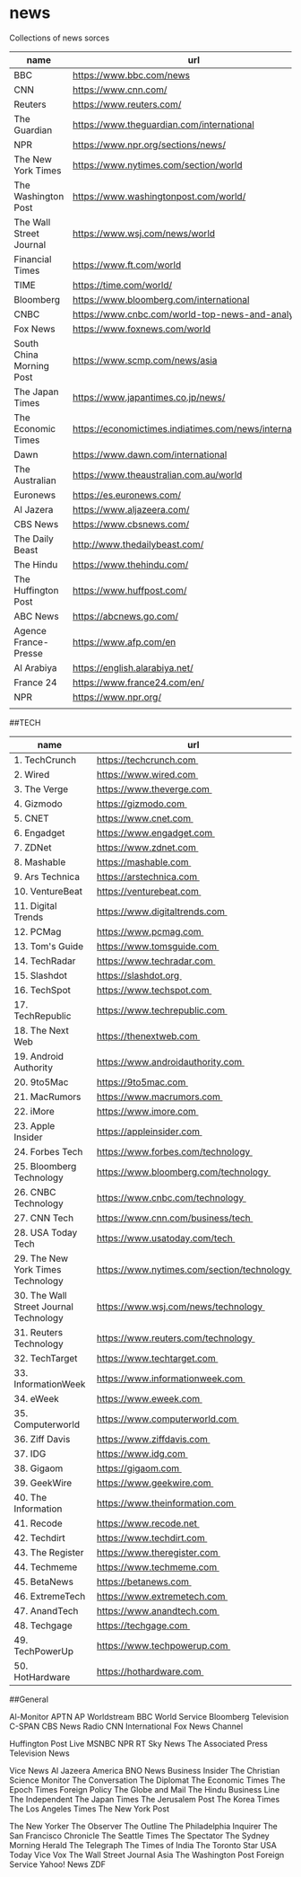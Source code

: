 # news
Collections of news sorces

 **name**                 | **url**                                                 | **country** 
--------------------------|---------------------------------------------------------|-------------
 BBC                      | https://www.bbc.com/news                                | UK          
 CNN                      | https://www.cnn.com/                                    | USA         
 Reuters                  | https://www.reuters.com/                                | UK          
 The Guardian             | https://www.theguardian.com/international               | UK          
 NPR                      | https://www.npr.org/sections/news/                      | USA         
 The New York Times       | https://www.nytimes.com/section/world                   | USA         
 The Washington Post      | https://www.washingtonpost.com/world/                   | USA         
 The Wall Street Journal  | https://www.wsj.com/news/world                          | USA         
 Financial Times          | https://www.ft.com/world                                | UK          
 TIME                     | https://time.com/world/                                 | USA         
 Bloomberg                | https://www.bloomberg.com/international                 | USA         
 CNBC                     | https://www.cnbc.com/world-top-news-and-analysis/       | USA         
 Fox News                 | https://www.foxnews.com/world                           | USA         
 South China Morning Post | https://www.scmp.com/news/asia                          | Hong Kong   
 The Japan Times          | https://www.japantimes.co.jp/news/                      | Japan       
 The Economic Times       | https://economictimes.indiatimes.com/news/international | India       
 Dawn                     | https://www.dawn.com/international                      | Pakistan    
 The Australian           | https://www.theaustralian.com.au/world                  | Australia   
 Euronews                 | https://es.euronews.com/                                | Francia     
 Al Jazera                | https://www.aljazeera.com/                              | Qatar       
 CBS News                 | https://www.cbsnews.com/                                | USA         
 The Daily Beast          | http://www.thedailybeast.com/                           | USA         
 The Hindu                | https://www.thehindu.com/                               | India       
 The Huffington Post      | https://www.huffpost.com/                               | USA         
 ABC News                 | https://abcnews.go.com/                                 | USA         
 Agence France-Presse     | https://www.afp.com/en                                  | France      
 Al Arabiya               | https://english.alarabiya.net/                          | Dubai       
 France 24                | https://www.france24.com/en/                            | France      
 NPR                      | https://www.npr.org/                                    | USA         
                          |                                                         |             

##TECH

**name**                                 | **url**                                      | **country**     
-----------------------------------------|----------------------------------------------|----------
 1. TechCrunch                           |  https://techcrunch.com                      |  USA
 2. Wired                                |  https://www.wired.com                       |  USA     
 3. The Verge                            |  https://www.theverge.com                    |  USA     
 4. Gizmodo                              |  https://gizmodo.com                         |  USA     
 5. CNET                                 |  https://www.cnet.com                        |  USA     
 6. Engadget                             |  https://www.engadget.com                    |  USA     
 7. ZDNet                                |  https://www.zdnet.com                       |  USA     
 8. Mashable                             |  https://mashable.com                        |  USA     
 9. Ars Technica                         |  https://arstechnica.com                     |  USA     
 10. VentureBeat                         |  https://venturebeat.com                     |  USA     
 11. Digital Trends                      |  https://www.digitaltrends.com               |  USA     
 12. PCMag                               |  https://www.pcmag.com                       |  USA     
 13. Tom's Guide                         |  https://www.tomsguide.com                   |  USA     
 14. TechRadar                           |  https://www.techradar.com                   |  USA     
 15. Slashdot                            |  https://slashdot.org                        |  USA     
 16. TechSpot                            |  https://www.techspot.com                    |  USA     
 17. TechRepublic                        |  https://www.techrepublic.com                |  USA     
 18. The Next Web                        |  https://thenextweb.com                      |  USA     
 19. Android Authority                   |  https://www.androidauthority.com            |  USA     
 20. 9to5Mac                             |  https://9to5mac.com                         |  USA     
 21. MacRumors                           |  https://www.macrumors.com                   |  USA     
 22. iMore                               |  https://www.imore.com                       |  USA     
 23. Apple Insider                       |  https://appleinsider.com                    |  USA     
 24. Forbes Tech                         |  https://www.forbes.com/technology           |  USA     
 25. Bloomberg Technology                |  https://www.bloomberg.com/technology        |  USA     
 26. CNBC Technology                     |  https://www.cnbc.com/technology             |  USA     
 27. CNN Tech                            |  https://www.cnn.com/business/tech           |  USA     
 28. USA Today Tech                      |  https://www.usatoday.com/tech               |  USA     
 29. The New York Times Technology       |  https://www.nytimes.com/section/technology  |  USA     
 30. The Wall Street Journal Technology  |  https://www.wsj.com/news/technology         |  USA     
 31. Reuters Technology                  |  https://www.reuters.com/technology          |  USA     
 32. TechTarget                          |  https://www.techtarget.com                  |  USA     
 33. InformationWeek                     |  https://www.informationweek.com             |  USA     
 34. eWeek                               |  https://www.eweek.com                       |  USA     
 35. Computerworld                       |  https://www.computerworld.com               |  USA     
 36. Ziff Davis                          |  https://www.ziffdavis.com                   |  USA     
 37. IDG                                 |  https://www.idg.com                         |  USA     
 38. Gigaom                              |  https://gigaom.com                          |  USA     
 39. GeekWire                            |  https://www.geekwire.com                    |  USA     
 40. The Information                     |  https://www.theinformation.com              |  USA     
 41. Recode                              |  https://www.recode.net                      |  USA     
 42. Techdirt                            |  https://www.techdirt.com                    |  USA     
 43. The Register                        |  https://www.theregister.com                 |  USA     
 44. Techmeme                            |  https://www.techmeme.com                    |  USA     
 45. BetaNews                            |  https://betanews.com                        |  USA     
 46. ExtremeTech                         |  https://www.extremetech.com                 |  USA     
 47. AnandTech                           |  https://www.anandtech.com                   |  USA     
 48. Techgage                            |  https://techgage.com                        |  USA     
 49. TechPowerUp                         |  https://www.techpowerup.com                 |  USA     
 50. HotHardware                         |  https://hothardware.com                     |  USA     





##General

Al-Monitor
APTN
AP Worldstream
BBC World Service
Bloomberg Television
C-SPAN
CBS News Radio
CNN International
Fox News Channel

Huffington Post Live
MSNBC
NPR
RT
Sky News
The Associated Press Television News

Vice News
Al Jazeera America
BNO News
Business Insider
The Christian Science Monitor
The Conversation
The Diplomat
The Economic Times
The Epoch Times
Foreign Policy
The Globe and Mail
The Hindu Business Line
The Independent
The Japan Times
The Jerusalem Post
The Korea Times
The Los Angeles Times
The New York Post

The New Yorker
The Observer
The Outline
The Philadelphia Inquirer
The San Francisco Chronicle
The Seattle Times
The Spectator
The Sydney Morning Herald
The Telegraph
The Times of India
The Toronto Star
USA Today
Vice
Vox
The Wall Street Journal Asia
The Washington Post Foreign Service
Yahoo! News
ZDF
